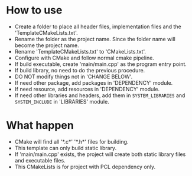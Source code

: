<!DOCTYPE HTML>
<html>
<head><title>Point Cloud Library cmake</title></head>
<body>
    <h1>How to use</h1>
    <ul>
        <li>Create a folder to place all header files, implementation files and the 'TemplateCMakeLists.txt'.</li>
        <li>Rename the folder as the project name. Since the folder name will become the project name.</li>
        <li>Rename 'TemplateCMakeLists.txt' to 'CMakeLists.txt'.</li>
        <li>Configure with CMake and follow normal cmake pipeline.</li>
        <li>If build executable, create 'main/main.cpp' as the program entry point.</li>
        <li>If build library, no need to do the previous procedure.</li>
        <li>DO NOT modify things not in 'CHANGE BELOW'. </li>
        <li>If need other package, add packages in 'DEPENDENCY' module.</li>
        <li>If need resource, add resources in 'DEPENDENCY' module.</li>
        <li>If need other libraries and headers, add them in <code>SYSTEM_LIBRARIES</code> and <code>SYSTEM_INCLUDE</code> in 'LIBRARIES' module. </li>
    </ul>
    <h1>What happen</h1>
    <ul>
        <li>CMake will find all '*.c*' '*.h*' files for building. </li>
        <li>This template can only build static library. </li>
        <li>If 'main/main.cpp' exists, the project will create both static library files and executable files. </li>
        <li>This CMakeLists is for project with PCL dependency only.</li>
    </ul>
</body>  
</html>